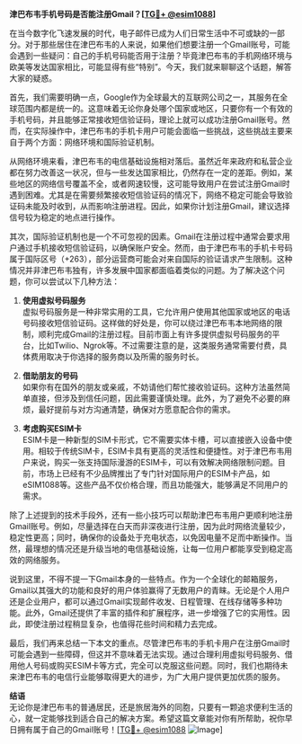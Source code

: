 **津巴布韦手机号码是否能注册Gmail？[[TG💪+ @esim1088](https://t.me/s/esim1088)]**

在当今数字化飞速发展的时代，电子邮件已成为人们日常生活中不可或缺的一部分。对于那些居住在津巴布韦的人来说，如果他们想要注册一个Gmail账号，可能会遇到一些疑问：自己的手机号码能否用于注册？毕竟津巴布韦的手机网络环境与欧美等发达国家相比，可能显得有些“特别”。今天，我们就来聊聊这个话题，解答大家的疑惑。

首先，我们需要明确一点，Google作为全球最大的互联网公司之一，其服务在全球范围内都是统一的。这意味着无论你身处哪个国家或地区，只要你有一个有效的手机号码，并且能够正常接收短信验证码，理论上就可以成功注册Gmail账号。然而，在实际操作中，津巴布韦的手机卡用户可能会面临一些挑战，这些挑战主要来自于两个方面：网络环境和国际验证机制。

从网络环境来看，津巴布韦的电信基础设施相对落后。虽然近年来政府和私营企业都在努力改善这一状况，但与一些发达国家相比，仍然存在一定的差距。例如，某些地区的网络信号覆盖不全，或者网速较慢，这可能导致用户在尝试注册Gmail时遇到困难。尤其是在需要频繁接收短信验证码的情况下，网络不稳定可能会导致验证码未能及时收到，从而影响注册进程。因此，如果你计划注册Gmail，建议选择信号较为稳定的地点进行操作。

其次，国际验证机制也是一个不可忽视的因素。Gmail在注册过程中通常会要求用户通过手机接收短信验证码，以确保账户安全。然而，由于津巴布韦的手机卡号码属于国际区号（+263），部分运营商可能会对来自国际的验证请求产生限制。这种情况并非津巴布韦独有，许多发展中国家都面临着类似的问题。为了解决这个问题，你可以尝试以下几种方法：

1. **使用虚拟号码服务**  
   虚拟号码服务是一种非常实用的工具，它允许用户使用其他国家或地区的电话号码接收短信验证码。这样做的好处是，你可以绕过津巴布韦本地网络的限制，顺利完成Gmail的注册过程。目前市面上有许多提供虚拟号码服务的平台，比如Twilio、Ngrok等。不过需要注意的是，这类服务通常需要付费，具体费用取决于你选择的服务商以及所需的服务时长。

2. **借助朋友的号码**  
   如果你有在国外的朋友或亲戚，不妨请他们帮忙接收验证码。这种方法虽然简单直接，但涉及到信任问题，因此需要谨慎处理。此外，为了避免不必要的麻烦，最好提前与对方沟通清楚，确保对方愿意配合你的需求。

3. **考虑购买ESIM卡**  
   ESIM卡是一种新型的SIM卡形式，它不需要实体卡槽，可以直接嵌入设备中使用。相较于传统SIM卡，ESIM卡具有更高的灵活性和便捷性。对于津巴布韦用户来说，购买一张支持国际漫游的ESIM卡，可以有效解决网络限制问题。目前，市场上已经有不少品牌推出了专门针对国际用户的ESIM卡产品，如eSIM1088等。这些产品不仅价格合理，而且功能强大，能够满足不同用户的需求。

除了上述提到的技术手段外，还有一些小技巧可以帮助津巴布韦用户更顺利地注册Gmail账号。例如，尽量选择在白天而非深夜进行注册，因为此时网络流量较少，稳定性更高；同时，确保你的设备处于充电状态，以免因电量不足而中断操作。当然，最理想的情况还是升级当地的电信基础设施，让每一位用户都能享受到稳定高效的网络服务。

说到这里，不得不提一下Gmail本身的一些特点。作为一个全球化的邮箱服务，Gmail以其强大的功能和良好的用户体验赢得了无数用户的青睐。无论是个人用户还是企业用户，都可以通过Gmail实现邮件收发、日程管理、在线存储等多种功能。此外，Gmail还提供了丰富的插件和扩展程序，进一步增强了它的实用性。因此，即使注册过程稍显复杂，也值得花些时间和精力去完成。

最后，我们再来总结一下本文的重点。尽管津巴布韦的手机卡用户在注册Gmail时可能会遇到一些障碍，但这并不意味着无法实现。通过合理利用虚拟号码服务、借用他人号码或购买ESIM卡等方式，完全可以克服这些问题。同时，我们也期待未来津巴布韦的电信行业能够取得更大的进步，为广大用户提供更加优质的服务。

**结语**  
无论你是津巴布韦的普通居民，还是旅居海外的同胞，只要有一颗追求便利生活的心，就一定能够找到适合自己的解决方案。希望这篇文章能对你有所帮助，祝你早日拥有属于自己的Gmail账号！[[TG💪+ @esim1088](https://t.me/s/esim1088) ![Image](https://i.postimg.cc/4NQfJmqS/Snipaste-2025-05-13-00-14-12.png)]